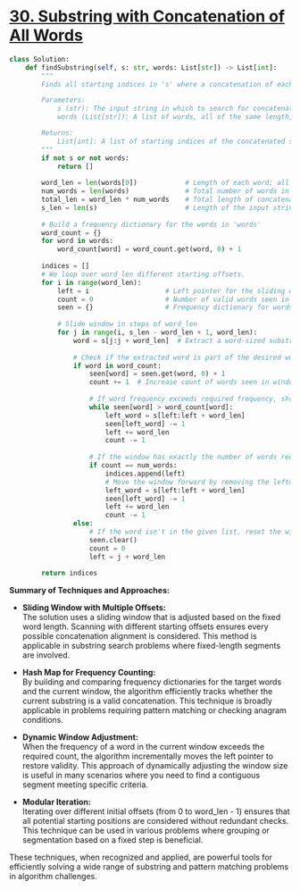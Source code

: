 # [30. Substring with Concatenation of All Words](https://leetcode.com/problems/substring-with-concatenation-of-all-words/description/)

```python
class Solution:
    def findSubstring(self, s: str, words: List[str]) -> List[int]:
        """
        Finds all starting indices in 's' where a concatenation of each word in 'words' exactly once occurs.

        Parameters:
            s (str): The input string in which to search for concatenated substrings.
            words (List[str]): A list of words, all of the same length, to be concatenated in any permutation.

        Returns:
            List[int]: A list of starting indices of the concatenated substrings in 's'.
        """
        if not s or not words:
            return []
        
        word_len = len(words[0])            # Length of each word; all words are of equal length.
        num_words = len(words)              # Total number of words in the list.
        total_len = word_len * num_words    # Total length of concatenated substring.
        s_len = len(s)                      # Length of the input string.
        
        # Build a frequency dictionary for the words in 'words'
        word_count = {}
        for word in words:
            word_count[word] = word_count.get(word, 0) + 1
        
        indices = []
        # We loop over word_len different starting offsets.
        for i in range(word_len):
            left = i                   # Left pointer for the sliding window.
            count = 0                  # Number of valid words seen in the current window.
            seen = {}                  # Frequency dictionary for words seen in the current window.
            
            # Slide window in steps of word_len
            for j in range(i, s_len - word_len + 1, word_len):
                word = s[j:j + word_len]  # Extract a word-sized substring.
                
                # Check if the extracted word is part of the desired words
                if word in word_count:
                    seen[word] = seen.get(word, 0) + 1
                    count += 1  # Increase count of words seen in window
                    
                    # If word frequency exceeds required frequency, shrink the window from the left.
                    while seen[word] > word_count[word]:
                        left_word = s[left:left + word_len]
                        seen[left_word] -= 1
                        left += word_len
                        count -= 1
                    
                    # If the window has exactly the number of words required, record the starting index.
                    if count == num_words:
                        indices.append(left)
                        # Move the window forward by removing the leftmost word.
                        left_word = s[left:left + word_len]
                        seen[left_word] -= 1
                        left += word_len
                        count -= 1
                else:
                    # If the word isn't in the given list, reset the window.
                    seen.clear()
                    count = 0
                    left = j + word_len
        
        return indices
```

**Summary of Techniques and Approaches:**

- **Sliding Window with Multiple Offsets:**  
  The solution uses a sliding window that is adjusted based on the fixed word length. Scanning with different starting offsets ensures every possible concatenation alignment is considered. This method is applicable in substring search problems where fixed-length segments are involved.

- **Hash Map for Frequency Counting:**  
  By building and comparing frequency dictionaries for the target words and the current window, the algorithm efficiently tracks whether the current substring is a valid concatenation. This technique is broadly applicable in problems requiring pattern matching or checking anagram conditions.

- **Dynamic Window Adjustment:**  
  When the frequency of a word in the current window exceeds the required count, the algorithm incrementally moves the left pointer to restore validity. This approach of dynamically adjusting the window size is useful in many scenarios where you need to find a contiguous segment meeting specific criteria.

- **Modular Iteration:**  
  Iterating over different initial offsets (from 0 to word_len - 1) ensures that all potential starting positions are considered without redundant checks. This technique can be used in various problems where grouping or segmentation based on a fixed step is beneficial.

These techniques, when recognized and applied, are powerful tools for efficiently solving a wide range of substring and pattern matching problems in algorithm challenges.